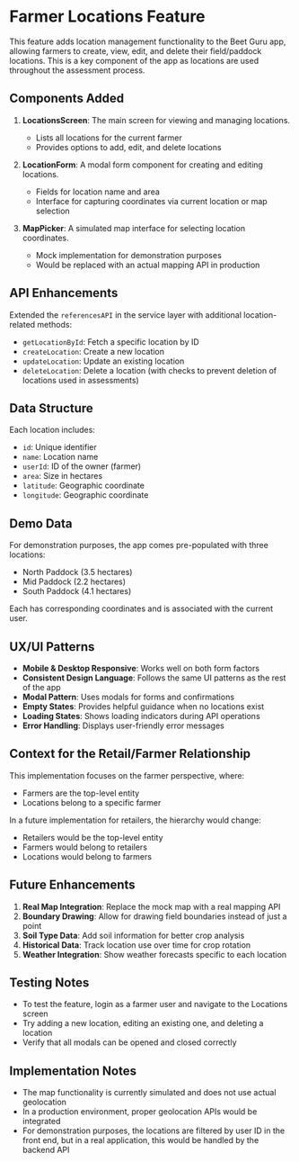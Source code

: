 # Farmer Locations Feature

This feature adds location management functionality to the Beet Guru app, allowing farmers to create, view, edit, and delete their field/paddock locations. This is a key component of the app as locations are used throughout the assessment process.

## Components Added

1. **LocationsScreen**: The main screen for viewing and managing locations.
   - Lists all locations for the current farmer
   - Provides options to add, edit, and delete locations

2. **LocationForm**: A modal form component for creating and editing locations.
   - Fields for location name and area
   - Interface for capturing coordinates via current location or map selection

3. **MapPicker**: A simulated map interface for selecting location coordinates.
   - Mock implementation for demonstration purposes
   - Would be replaced with an actual mapping API in production

## API Enhancements

Extended the `referencesAPI` in the service layer with additional location-related methods:

- `getLocationById`: Fetch a specific location by ID
- `createLocation`: Create a new location
- `updateLocation`: Update an existing location
- `deleteLocation`: Delete a location (with checks to prevent deletion of locations used in assessments)

## Data Structure

Each location includes:
- `id`: Unique identifier
- `name`: Location name
- `userId`: ID of the owner (farmer)
- `area`: Size in hectares
- `latitude`: Geographic coordinate
- `longitude`: Geographic coordinate

## Demo Data

For demonstration purposes, the app comes pre-populated with three locations:
- North Paddock (3.5 hectares)
- Mid Paddock (2.2 hectares)
- South Paddock (4.1 hectares)

Each has corresponding coordinates and is associated with the current user.

## UX/UI Patterns

- **Mobile & Desktop Responsive**: Works well on both form factors
- **Consistent Design Language**: Follows the same UI patterns as the rest of the app
- **Modal Pattern**: Uses modals for forms and confirmations
- **Empty States**: Provides helpful guidance when no locations exist
- **Loading States**: Shows loading indicators during API operations
- **Error Handling**: Displays user-friendly error messages

## Context for the Retail/Farmer Relationship

This implementation focuses on the farmer perspective, where:
- Farmers are the top-level entity
- Locations belong to a specific farmer

In a future implementation for retailers, the hierarchy would change:
- Retailers would be the top-level entity
- Farmers would belong to retailers
- Locations would belong to farmers

## Future Enhancements

1. **Real Map Integration**: Replace the mock map with a real mapping API
2. **Boundary Drawing**: Allow for drawing field boundaries instead of just a point
3. **Soil Type Data**: Add soil information for better crop analysis
4. **Historical Data**: Track location use over time for crop rotation
5. **Weather Integration**: Show weather forecasts specific to each location

## Testing Notes

- To test the feature, login as a farmer user and navigate to the Locations screen
- Try adding a new location, editing an existing one, and deleting a location
- Verify that all modals can be opened and closed correctly

## Implementation Notes

- The map functionality is currently simulated and does not use actual geolocation
- In a production environment, proper geolocation APIs would be integrated
- For demonstration purposes, the locations are filtered by user ID in the front end, but in a real application, this would be handled by the backend API